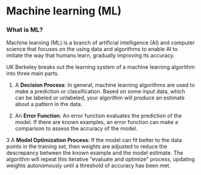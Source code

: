 # Machine learning (ML)

### What is ML?

Machine learning (ML) is a branch of artificial intelligence (AI) and computer science that focuses on the using data and algorithms to enable AI to imitate the way that humans learn, gradually improving its accuracy.

UK Berkeley breaks out the learning system of a machine learning algorithm into three main parts.

1. A **Decision Process**: In general, machine learning algorithms are used to make a prediction or classification. Based on some input data, which can be labeled or unlabeled, your algorithm will produce an estimate about a pattern in the data.

2. An **Error Function**: An error function evaluates the prediction of the model. If there are known examples, an error function can make a comparison to assess the accuracy of the model.

3 A **Model Optimization Process**: If the model can fit better to the data points in the training set, then weights are adjusted to reduce the descrepancy between the known example and the model estimate. The algorithm  will repeat this iterative "evaluate and optimize" process, updating weights autonomously until a threshold of accuracy has been met.

